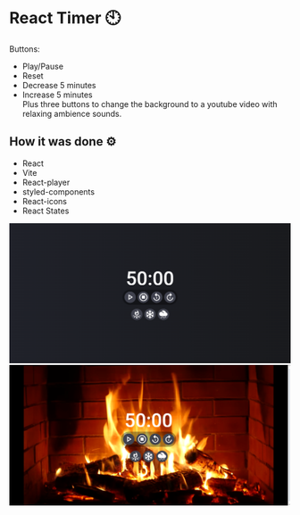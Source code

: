 # React Timer &#128345;

Buttons: <br>
- Play/Pause <br>
- Reset <br>
- Decrease 5 minutes <br>
- Increase 5 minutes <br>
Plus three buttons to change the background to a youtube video with relaxing ambience sounds. <br>

## How it was done &#9881;
- React <br>
- Vite <br>
- React-player <br>
- styled-components <br>
- React-icons <br>
- React States <br>

<img src="./public/timerView.png" alt="React Timer screen print">
<img src="./public/timerView2.png" alt="React Timer screen print">